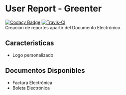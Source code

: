 # User Report - Greenter 
[![Codacy Badge](https://api.codacy.com/project/badge/Grade/ed651967c03a474eab6a26ac9346af8e)](https://www.codacy.com/app/giansalex/greenter-user-report?utm_source=github.com&utm_medium=referral&utm_content=giansalex/greenter-user-report&utm_campaign=badger)
[![Travis-CI](https://img.shields.io/travis/giansalex/greenter-user-report.svg?label=travis-ci&branch=master&style=flat-square)](https://travis-ci.org/giansalex/greenter-user-report)   
Creacion de reportes apartir del Documento Electrónico.

## Caracteristicas
- Logo personalizado

## Documentos Disponibles
- Factura Electrónica
- Boleta Electrónica

